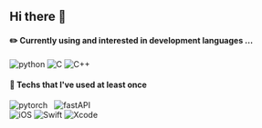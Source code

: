 ## Hi there 👋

#### ✏️ Currently using and interested in development languages ...<br>
![python] ![C] ![C++] 

#### 🐾 Techs that I've used at least once
![pytorch] &nbsp; ![fastAPI] <br>
![iOS] ![Swift] ![Xcode] <br>
<!-- ![sungho's GitHub stats](https://github-readme-stats.vercel.app/api?username=oy6uns&show_icons=true&theme=swift) -->


[C]: https://img.shields.io/badge/C-A8B9CC?style=flat-square&logo=C&logoColor=white
[C++]: https://img.shields.io/badge/C++-00599C?style=flat-square&logo=Cplusplus&logoColor=white 
[python]: https://img.shields.io/badge/Python-3776AB?style=flat-square&logo=python&logoColor=white
[pytorch]: https://img.shields.io/badge/Pytorch-EE4C2C?style=flat-square&logo=pytorch&logoColor=white
[fastAPI]: https://img.shields.io/badge/FastAPI-009688?style=flat-square&logo=fastapi&logoColor=white
[EC2]: https://img.shields.io/badge/EC2-FF9900?style=flat-square&logo=amazonec2&logoColor=white
<!-- [S3]: -->
[iOS]: https://img.shields.io/badge/iOS-000000?style=flat-square&logo=Apple&logoColor=white
[Swift]: https://img.shields.io/badge/Swift-F05138?style=flat-square&logo=Swift&logoColor=white
[Xcode]: https://img.shields.io/badge/Xcode-147EFB?style=flat-square&logo=Xcode&logoColor=white
